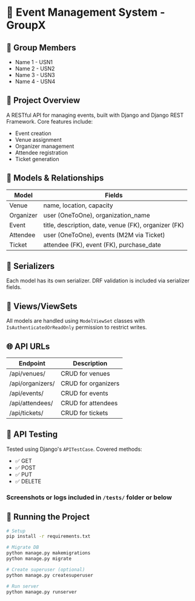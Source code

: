 # 🎫 Event Management System - GroupX

## 👥 Group Members

- Name 1 - USN1
- Name 2 - USN2
- Name 3 - USN3
- Name 4 - USN4

## 📌 Project Overview

A RESTful API for managing events, built with Django and Django REST Framework. Core features include:

- Event creation
- Venue assignment
- Organizer management
- Attendee registration
- Ticket generation

## 🧱 Models & Relationships

| Model     | Fields                                                                 |
|-----------|------------------------------------------------------------------------|
| Venue     | name, location, capacity                                               |
| Organizer | user (OneToOne), organization_name                                     |
| Event     | title, description, date, venue (FK), organizer (FK)                   |
| Attendee  | user (OneToOne), events (M2M via Ticket)                               |
| Ticket    | attendee (FK), event (FK), purchase_date                               |

## 🔄 Serializers

Each model has its own serializer. DRF validation is included via serializer fields.

## 🔧 Views/ViewSets

All models are handled using `ModelViewSet` classes with `IsAuthenticatedOrReadOnly` permission to restrict writes.

## 🌐 API URLs

| Endpoint             | Description                |
|----------------------|----------------------------|
| /api/venues/         | CRUD for venues            |
| /api/organizers/     | CRUD for organizers        |
| /api/events/         | CRUD for events            |
| /api/attendees/      | CRUD for attendees         |
| /api/tickets/        | CRUD for tickets           |

## 🧪 API Testing

Tested using Django's `APITestCase`. Covered methods:

- ✅ GET
- ✅ POST
- ✅ PUT
- ✅ DELETE

### Screenshots or logs included in `/tests/` folder or below

## 🚀 Running the Project

```bash
# Setup
pip install -r requirements.txt

# Migrate DB
python manage.py makemigrations
python manage.py migrate

# Create superuser (optional)
python manage.py createsuperuser

# Run server
python manage.py runserver
